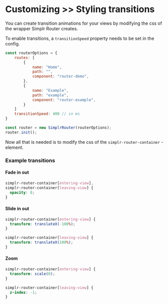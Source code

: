 # Customizing >> Styling transitions

You can create transition animations for your views by modifying the css of the wrapper Simplr Router creates.

To enable transitions, a `transitionSpeed` property needs to be set in the config.

```javascript
const routerOptions = {
    routes: [
        {
            name: "Home",
            path: "",
            component: "router-demo",
        },
        {
            name: "Example",
            path: "example",
            component: "router-example",
        }
    ]
    transitionSpeed: 400 // in ms
}

const router = new SimplrRouter(routerOptions);
router.init();
```

Now all that is needed is to modify the css of the `simplr-router-container` -element.

### Example transitions

#### Fade in out

```css
simplr-router-container[entering-view],
simplr-router-container[leaving-view] {
  opacity: 0;
}
```

#### Slide in out

```css
simplr-router-container[entering-view] {
  transform: translateX(-100%);
}

simplr-router-container[leaving-view] {
  transform: translateX(100%);
}
```

#### Zoom

```css
simplr-router-container[entering-view] {
  transform: scale(0);
}

simplr-router-container[leaving-view] {
  z-index: -1;
}
```

